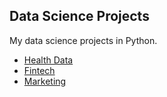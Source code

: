 ## Data Science Projects
My data science projects in Python. 

* [Health Data](https://github.com/mlfa03/Data-Science-Projects/tree/main/Health%20Data)
* [Fintech](https://github.com/mlfa03/Data-Science-Projects/tree/main/FinTech)
* [Marketing](https://github.com/mlfa03/Data-Science-Projects/tree/main/Marketing)

